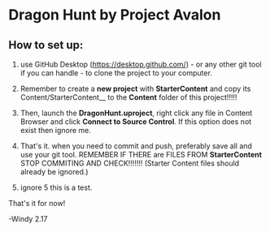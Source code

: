 # Dragon Hunt by Project Avalon

## How to set up:

1. use GitHub Desktop (https://desktop.github.com/) - or any other git tool if
   you can handle - to clone the project to your computer.

2. Remember to create a __new project__ with __StarterContent__ and copy its
   Content/StarterContent__ to the __Content__ folder of this project!!!!!

3. Then, launch the __DragonHunt.uproject__, right click any file in Content Browser
   and click __Connect to Source Control__. If this option does not exist then
   ignore me.

4. That's it. when you need to commit and push, preferably save all and use
   your git tool. REMEMBER IF THERE are FILES FROM __StarterContent__ STOP
   COMMITING AND CHECK!!!!!!! (Starter Content files should already be ignored.)

5. ignore 5 this is a test.

That's it for now!

-Windy 2.17
